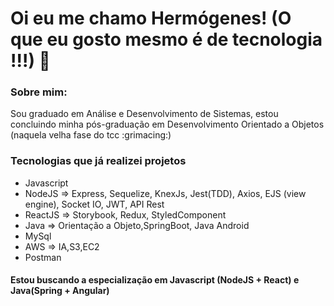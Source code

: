 # Oi eu me chamo Hermógenes! (O que eu gosto mesmo é de tecnologia !!!) :dart:
 
### Sobre mim:
<p>Sou graduado em Análise e Desenvolvimento de Sistemas, estou concluindo minha pós-graduação em Desenvolvimento Orientado a Objetos (naquela velha fase do tcc :grimacing:)</p>

### Tecnologias que já realizei projetos
<ul>
  <li>Javascript</li>
  <li>NodeJS => Express, Sequelize, KnexJs, Jest(TDD), Axios, EJS (view engine), Socket IO, JWT, API Rest</li>
  <li>ReactJS => Storybook, Redux, StyledComponent</li>
  <li>Java => Orientação a Objeto,SpringBoot, Java Android</li>
  <li>MySql</li>
  <li>AWS => IA,S3,EC2 </li>
  <li>Postman</li>
</ul>



#### Estou buscando a especialização em Javascript (NodeJS + React) e Java(Spring + Angular)
